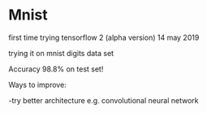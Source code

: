 # Mnist

first time trying tensorflow 2 (alpha version) 14 may 2019

trying it on mnist digits data set

Accuracy 98.8% on test set!

Ways to improve:

-try better architecture e.g. convolutional neural network
